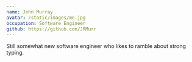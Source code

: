 ```yaml
---
name: John Murray
avatar: /static/images/me.jpg
occupation: Software Engineer
github: https://github.com/JRMurr
---
```


Still somewhat new software engineer who likes to ramble about strong typing.
